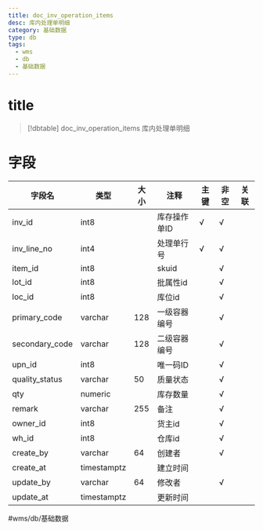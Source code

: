 ```yaml
---
title: doc_inv_operation_items
desc: 库内处理单明细
category: 基础数据
type: db
tags:
  - wms
  - db
  - 基础数据
---
```


# title
>[!dbtable] doc_inv_operation_items
> 库内处理单明细

# 字段
| 字段名 | 类型 | 大小 | 注释 | 主键 | 非空 | 关联 |
| --- | --- | --- | --- | --- | --- | --- |
| inv_id | int8 |  | 库存操作单ID | √ | √ |  |
| inv_line_no | int4 |  | 处理单行号 | √ | √ |  |
| item_id | int8 |  | skuid |  | √ |  |
| lot_id | int8 |  | 批属性id |  | √ |  |
| loc_id | int8 |  | 库位id |  | √ |  |
| primary_code | varchar | 128 | 一级容器编号 |  | √ |  |
| secondary_code | varchar | 128 | 二级容器编号 |  | √ |  |
| upn_id | int8 |  | 唯一码ID |  | √ |  |
| quality_status | varchar | 50 | 质量状态 |  | √ |  |
| qty | numeric |  | 库存数量 |  | √ |  |
| remark | varchar | 255 | 备注 |  | √ |  |
| owner_id | int8 |  | 货主id |  | √ |  |
| wh_id | int8 |  | 仓库id |  | √ |  |
| create_by | varchar | 64 | 创建者 |  | √ |  |
| create_at | timestamptz |  | 建立时间 |  |  |  |
| update_by | varchar | 64 | 修改者 |  | √ |  |
| update_at | timestamptz |  | 更新时间 |  |  |  |
#wms/db/基础数据
